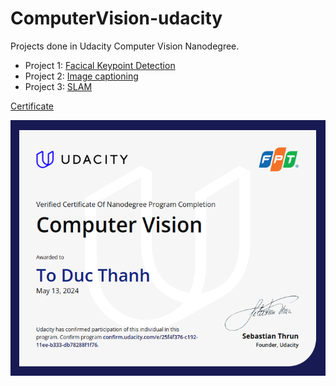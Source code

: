 # ComputerVision-udacity

Projects done in Udacity Computer Vision Nanodegree.

- Project 1: [Facical Keypoint Detection](Facial_keypoint_detection)
- Project 2: [Image captioning](Image_captioning)
- Project 3: [SLAM](SLAM)

[Certificate](https://www.udacity.com/certificate/e/25f4f376-c192-11ee-b333-db78288f1f76?_gl=1*1ihj2qz*_ga*MTY5MjcwNTI4My4xNzA4Mjg3NTYy*_ga_CF22GKVCFK*MTcxNTYxMzQwNy4zNi4xLjE3MTU2MTQzNDIuNTIuMC4w)

![Certificate](assets/certificate.png)
